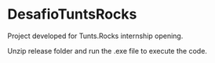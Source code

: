 # DesafioTuntsRocks

Project developed for Tunts.Rocks internship opening.

Unzip release folder and run the .exe file to execute the code.
